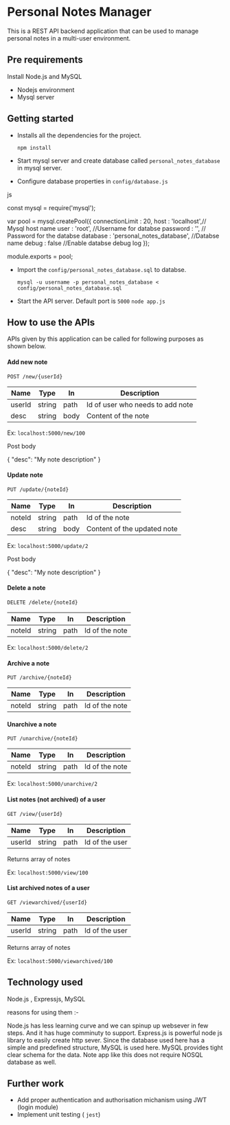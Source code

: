 # Personal Notes Manager
This is a REST API backend application that can be used to manage personal notes in a multi-user environment.

## Pre requirements

Install Node.js and MySQL 

- Nodejs environment
- Mysql server

## Getting started

- Installs all the dependencies for the project.

    `npm install`

- Start mysql server and create database called `personal_notes_database` in mysql server.

- Configure database properties in `config/database.js`

js

const mysql = require('mysql');

var pool      =    mysql.createPool({
    connectionLimit : 20, 
    host     : 'localhost',// Mysql host name
    user     : 'root', //Username for databse
    password : '', // Password for the databse
    database : 'personal_notes_database', //Databse name
    debug    :  false //Enable databse debug log
});

module.exports = pool;

- Import the `config/personal_notes_database.sql` to databse.

    `mysql -u username -p personal_notes_database < config/personal_notes_database.sql`

- Start the API server. Default port is `5000`
    `node app.js`


## How to use the APIs
APIs given by this application can be called for following purposes as shown below.


#### Add new note

`POST /new/{userId}`


| Name    | Type   | In   | Description                      |
|---------|--------|------|----------------------------------|
| userId  | string | path | Id of user who needs to add note |
| desc    | string | body | Content of the note              |

Ex: `localhost:5000/new/100`

Post body


{
    "desc": "My note description"
}


#### Update note

`PUT /update/{noteId}`


| Name    | Type   | In   | Description                      |
|---------|--------|------|----------------------------------|
| noteId  | string | path | Id of the note                   |
| desc    | string | body | Content of the updated note      |

Ex: `localhost:5000/update/2`

Post body


{
    "desc": "My note description"
}


#### Delete a note

`DELETE /delete/{noteId}`


| Name    | Type   | In   | Description                      |
|---------|--------|------|----------------------------------|
| noteId  | string | path | Id of the note                   |

Ex: `localhost:5000/delete/2`

#### Archive a note

`PUT /archive/{noteId}`


| Name    | Type   | In   | Description                      |
|---------|--------|------|----------------------------------|
| noteId  | string | path | Id of the note                   |


#### Unarchive a note

`PUT /unarchive/{noteId}`


| Name    | Type   | In   | Description                      |
|---------|--------|------|----------------------------------|
| noteId  | string | path | Id of the note                   |

Ex: `localhost:5000/unarchive/2`


#### List  notes (not archived) of a user 

`GET /view/{userId}`


| Name    | Type   | In   | Description                      |
|---------|--------|------|----------------------------------|
| userId  | string | path | Id of the user                   |

Returns array of notes

Ex: `localhost:5000/view/100`


#### List  archived notes of a user

`GET /viewarchived/{userId}`


| Name    | Type   | In   | Description                      |
|---------|--------|------|----------------------------------|
| userId  | string | path | Id of the user                   |

Returns array of notes

Ex: `localhost:5000/viewarchived/100`


## Technology used
Node.js , Expressjs, MySQL

reasons for using them :- 

Node.js has less learning curve and we can spinup up websever in few steps. And it has huge comminuty to support.
Express.js is powerful node js library to easily create http sever.
Since the database used here has a simple and predefined structure, MySQL is used here. MySQL provides tight clear schema for the data. Note app like this does not require NOSQL database as well.


## Further work

- Add proper authentication and authorisation michanism using JWT (login module)
- Implement unit testing ( `jest`)